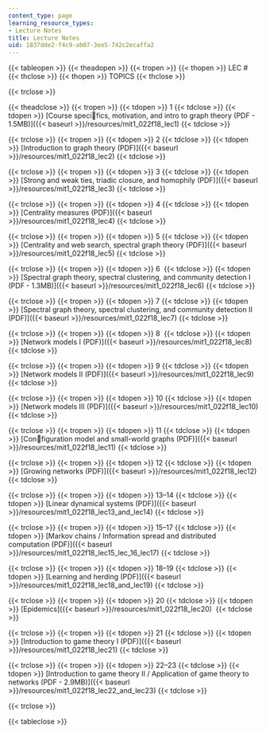 ```yaml
---
content_type: page
learning_resource_types:
- Lecture Notes
title: Lecture Notes
uid: 1837dde2-f4c9-ab07-3ee5-742c2ecaffa2
---
```


{{< tableopen >}}
{{< theadopen >}}
{{< tropen >}}
{{< thopen >}}
LEC #
{{< thclose >}}
{{< thopen >}}
TOPICS
{{< thclose >}}

{{< trclose >}}

{{< theadclose >}}
{{< tropen >}}
{{< tdopen >}}
1
{{< tdclose >}}
{{< tdopen >}}
[Course specifics, motivation, and intro to graph theory (PDF - 1.5MB)]({{< baseurl >}}/resources/mit1_022f18_lec1)
{{< tdclose >}}

{{< trclose >}}
{{< tropen >}}
{{< tdopen >}}
2
{{< tdclose >}}
{{< tdopen >}}
[Introduction to graph theory (PDF)]({{< baseurl >}}/resources/mit1_022f18_lec2)
{{< tdclose >}}

{{< trclose >}}
{{< tropen >}}
{{< tdopen >}}
3
{{< tdclose >}}
{{< tdopen >}}
[Strong and weak ties, triadic closure, and homophily (PDF)]({{< baseurl >}}/resources/mit1_022f18_lec3)
{{< tdclose >}}

{{< trclose >}}
{{< tropen >}}
{{< tdopen >}}
4
{{< tdclose >}}
{{< tdopen >}}
[Centrality measures (PDF)]({{< baseurl >}}/resources/mit1_022f18_lec4)
{{< tdclose >}}

{{< trclose >}}
{{< tropen >}}
{{< tdopen >}}
5
{{< tdclose >}}
{{< tdopen >}}
[Centrality and web search, spectral graph theory (PDF)]({{< baseurl >}}/resources/mit1_022f18_lec5)
{{< tdclose >}}

{{< trclose >}}
{{< tropen >}}
{{< tdopen >}}
6 
{{< tdclose >}}
{{< tdopen >}}
[Spectral graph theory, spectral clustering, and community detection I (PDF - 1.3MB)]({{< baseurl >}}/resources/mit1_022f18_lec6)
{{< tdclose >}}

{{< trclose >}}
{{< tropen >}}
{{< tdopen >}}
7
{{< tdclose >}}
{{< tdopen >}}
[Spectral graph theory, spectral clustering, and community detection II (PDF)]({{< baseurl >}}/resources/mit1_022f18_lec7)
{{< tdclose >}}

{{< trclose >}}
{{< tropen >}}
{{< tdopen >}}
8 
{{< tdclose >}}
{{< tdopen >}}
[Network models I (PDF)]({{< baseurl >}}/resources/mit1_022f18_lec8)
{{< tdclose >}}

{{< trclose >}}
{{< tropen >}}
{{< tdopen >}}
9
{{< tdclose >}}
{{< tdopen >}}
[Network models II (PDF)]({{< baseurl >}}/resources/mit1_022f18_lec9)
{{< tdclose >}}

{{< trclose >}}
{{< tropen >}}
{{< tdopen >}}
10
{{< tdclose >}}
{{< tdopen >}}
[Network models III (PDF)]({{< baseurl >}}/resources/mit1_022f18_lec10)
{{< tdclose >}}

{{< trclose >}}
{{< tropen >}}
{{< tdopen >}}
11
{{< tdclose >}}
{{< tdopen >}}
[Configuration model and small-world graphs (PDF)]({{< baseurl >}}/resources/mit1_022f18_lec11)
{{< tdclose >}}

{{< trclose >}}
{{< tropen >}}
{{< tdopen >}}
12
{{< tdclose >}}
{{< tdopen >}}
[Growing networks (PDF)]({{< baseurl >}}/resources/mit1_022f18_lec12)
{{< tdclose >}}

{{< trclose >}}
{{< tropen >}}
{{< tdopen >}}
13–14
{{< tdclose >}}
{{< tdopen >}}
[Linear dynamical systems (PDF)]({{< baseurl >}}/resources/mit1_022f18_lec13_and_lec14)
{{< tdclose >}}

{{< trclose >}}
{{< tropen >}}
{{< tdopen >}}
15–17
{{< tdclose >}}
{{< tdopen >}}
[Markov chains / Information spread and distributed computation (PDF)]({{< baseurl >}}/resources/mit1_022f18_lec15_lec_16_lec17)
{{< tdclose >}}

{{< trclose >}}
{{< tropen >}}
{{< tdopen >}}
18–19
{{< tdclose >}}
{{< tdopen >}}
[Learning and herding (PDF)]({{< baseurl >}}/resources/mit1_022f18_lec18_and_lec19)
{{< tdclose >}}

{{< trclose >}}
{{< tropen >}}
{{< tdopen >}}
20
{{< tdclose >}}
{{< tdopen >}}
[Epidemics]({{< baseurl >}}/resources/mit1_022f18_lec20) 
{{< tdclose >}}

{{< trclose >}}
{{< tropen >}}
{{< tdopen >}}
21
{{< tdclose >}}
{{< tdopen >}}
[Introduction to game theory I (PDF)]({{< baseurl >}}/resources/mit1_022f18_lec21)
{{< tdclose >}}

{{< trclose >}}
{{< tropen >}}
{{< tdopen >}}
22–23
{{< tdclose >}}
{{< tdopen >}}
[Introduction to game theory II / Application of game theory to networks (PDF - 2.9MB)]({{< baseurl >}}/resources/mit1_022f18_lec22_and_lec23)
{{< tdclose >}}

{{< trclose >}}

{{< tableclose >}}